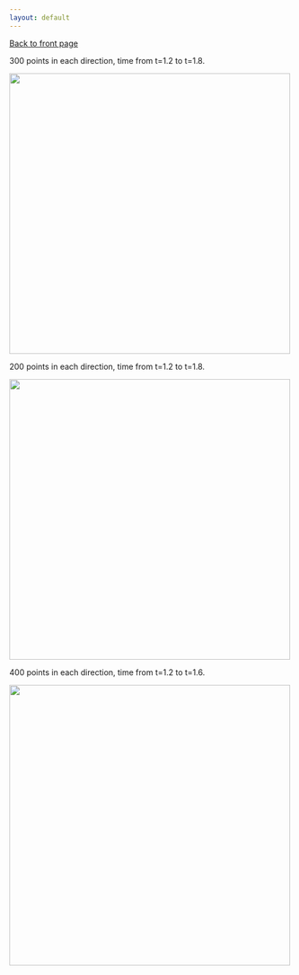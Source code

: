 ```yaml
---
layout: default
---
```

[Back to front page](./)

300 points in each direction, time from t=1.2 to t=1.8.

<img src="images/bw_little_three.gif" width="500"/>

200 points in each direction, time from t=1.2 to t=1.8.

<img src="images/bw_little_two.gif" width="500"/>

400 points in each direction, time from t=1.2 to t=1.6.

<img src="images/color_little.gif" width="500"/>
